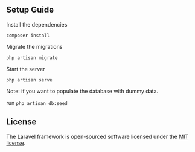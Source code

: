 ## Setup Guide

Install the dependencies

```
composer install
```

Migrate the migrations 

```
php artisan migrate
```

Start the server

```
php artisan serve
```

Note: if you want to populate the database with dummy data.

run `php artisan db:seed`



## License

The Laravel framework is open-sourced software licensed under the [MIT license](https://opensource.org/licenses/MIT).
